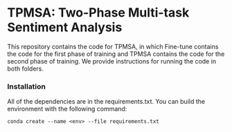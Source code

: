 # TPMSA: Two-Phase Multi-task Sentiment Analysis
This repository contains the code for TPMSA, in which Fine-tune contains the code for the first phase of training and TPMSA contains the code for the second phase of training. We provide instructions for running the code in both folders.

### Installation
All of the dependencies are in the requirements.txt. You can build the environment with the following command:

`conda create --name <env> --file requirements.txt`
